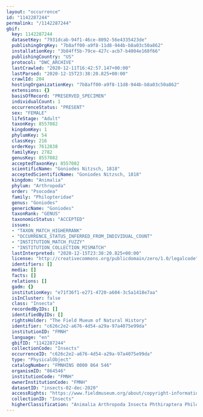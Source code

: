 ```yaml
---
layout: "occurrence"
id: "1142287244"
permalink: "/1142287244"
gbif:
  key: 1142287244
  datasetKey: "7931dcab-94f1-46ce-8092-56e4335423de"
  publishingOrgKey: "7b8aff00-a9f8-11d8-944b-b8a03c50a862"
  installationKey: "3b84ff5b-79ce-427c-acb7-b4004e160f66"
  publishingCountry: "US"
  protocol: "DWC_ARCHIVE"
  lastCrawled: "2020-12-11T16:42:57.147+00:00"
  lastParsed: "2020-12-15T23:38:20.825+00:00"
  crawlId: 204
  hostingOrganizationKey: "7b8aff00-a9f8-11d8-944b-b8a03c50a862"
  extensions: {}
  basisOfRecord: "PRESERVED_SPECIMEN"
  individualCount: 1
  occurrenceStatus: "PRESENT"
  sex: "FEMALE"
  lifeStage: "Adult"
  taxonKey: 8557082
  kingdomKey: 1
  phylumKey: 54
  classKey: 216
  orderKey: 7612838
  familyKey: 2782
  genusKey: 8557082
  acceptedTaxonKey: 8557082
  scientificName: "Goniodes Nitzsch, 1818"
  acceptedScientificName: "Goniodes Nitzsch, 1818"
  kingdom: "Animalia"
  phylum: "Arthropoda"
  order: "Psocodea"
  family: "Philopteridae"
  genus: "Goniodes"
  genericName: "Goniodes"
  taxonRank: "GENUS"
  taxonomicStatus: "ACCEPTED"
  issues:
  - "TAXON_MATCH_HIGHERRANK"
  - "OCCURRENCE_STATUS_INFERRED_FROM_INDIVIDUAL_COUNT"
  - "INSTITUTION_MATCH_FUZZY"
  - "INSTITUTION_COLLECTION_MISMATCH"
  lastInterpreted: "2020-12-15T23:38:20.825+00:00"
  license: "http://creativecommons.org/publicdomain/zero/1.0/legalcode"
  identifiers: []
  media: []
  facts: []
  relations: []
  gadm: {}
  institutionKey: "e71f36f1-e271-4720-a604-3c5a1418e7aa"
  isInCluster: false
  class: "Insecta"
  recordedByIDs: []
  identifiedByIDs: []
  rightsHolder: "The Field Mueum of Natural History"
  identifier: "c626c2e2-a676-4d54-a29a-97a4075e99da"
  institutionID: "FMNH"
  language: "en"
  gbifID: "1142287244"
  collectionCode: "Insects"
  occurrenceID: "c626c2e2-a676-4d54-a29a-97a4075e99da"
  type: "PhysicalObject"
  catalogNumber: "FMNHINS 0000 864 546"
  organismID: "864546"
  institutionCode: "FMNH"
  ownerInstitutionCode: "FMNH"
  datasetID: "insects-02-dec-2020"
  accessRights: "https://www.fieldmuseum.org/about/copyright-information"
  collectionID: "Insects"
  higherClassification: "Animalia Arthropoda Insecta Phthiraptera Philopteridae"
---
```

